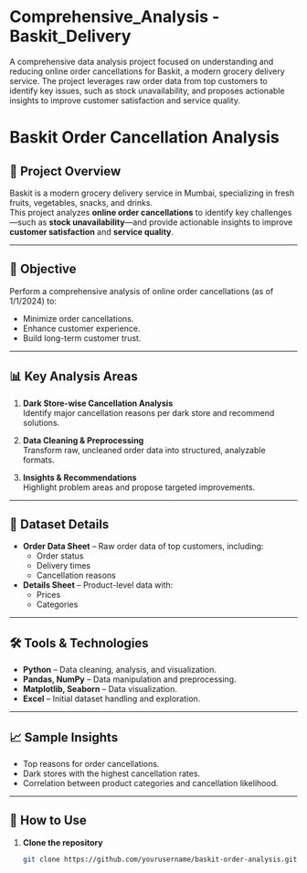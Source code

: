 # Comprehensive_Analysis - Baskit_Delivery
A comprehensive data analysis project focused on understanding and reducing online order cancellations for Baskit, a modern grocery delivery service. The project leverages raw order data from top customers to identify key issues, such as stock unavailability, and proposes actionable insights to improve customer satisfaction and service quality.
# Baskit Order Cancellation Analysis

## 📌 Project Overview
Baskit is a modern grocery delivery service in Mumbai, specializing in fresh fruits, vegetables, snacks, and drinks.  
This project analyzes **online order cancellations** to identify key challenges—such as **stock unavailability**—and provide actionable insights to improve **customer satisfaction** and **service quality**.

---

## 🎯 Objective
Perform a comprehensive analysis of online order cancellations (as of 1/1/2024) to:
- Minimize order cancellations.
- Enhance customer experience.
- Build long-term customer trust.

---

## 📊 Key Analysis Areas
1. **Dark Store-wise Cancellation Analysis**  
   Identify major cancellation reasons per dark store and recommend solutions.

2. **Data Cleaning & Preprocessing**  
   Transform raw, uncleaned order data into structured, analyzable formats.

3. **Insights & Recommendations**  
   Highlight problem areas and propose targeted improvements.

---

## 📂 Dataset Details
- **Order Data Sheet** – Raw order data of top customers, including:
  - Order status
  - Delivery times
  - Cancellation reasons
- **Details Sheet** – Product-level data with:
  - Prices
  - Categories

---

## 🛠 Tools & Technologies
- **Python** – Data cleaning, analysis, and visualization.
- **Pandas, NumPy** – Data manipulation and preprocessing.
- **Matplotlib, Seaborn** – Data visualization.
- **Excel** – Initial dataset handling and exploration.

---

## 📈 Sample Insights
- Top reasons for order cancellations.
- Dark stores with the highest cancellation rates.
- Correlation between product categories and cancellation likelihood.

---

## 🚀 How to Use
1. **Clone the repository**  
   ```bash
   git clone https://github.com/yourusername/baskit-order-analysis.git

